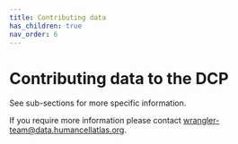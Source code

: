 ```yaml
---
title: Contributing data
has_children: true
nav_order: 6
---
```


# Contributing data to the DCP

See sub-sections for more specific information.

If you require more information please contact [wrangler-team@data.humancellatlas.org](mailto:wrangler-team@data.humancellatlas.org).
